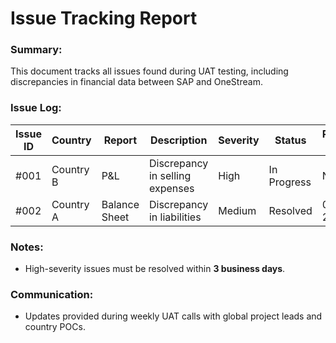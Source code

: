 # Issue Tracking Report

### Summary:
This document tracks all issues found during UAT testing, including discrepancies in financial data between SAP and OneStream.

### Issue Log:

| Issue ID | Country  | Report   | Description                    | Severity | Status   | Resolution Date |
|----------|----------|----------|--------------------------------|----------|----------|-----------------|
| #001     | Country B| P&L      | Discrepancy in selling expenses | High     | In Progress | N/A             |
| #002     | Country A| Balance Sheet | Discrepancy in liabilities | Medium   | Resolved  | 01 Feb 2022      |

### Notes:
- High-severity issues must be resolved within **3 business days**.

### Communication:
- Updates provided during weekly UAT calls with global project leads and country POCs.

